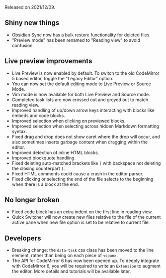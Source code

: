 Released on 2021/12/09.

## Shiny new things

- Obsidian Sync now has a bulk restore functionality for deleted files.
- "Preview mode" has been renamed to "Reading view" to avoid confusion.

## Live preview improvements

- Live Preview is now enabled by default. To switch to the old CodeMirror 5 based editor, toggle the "Legacy Editor" option.
- You can now set the default editing mode to Live Preview or Source Mode.
- Vim mode is now available for both Live Preview and Source mode.
- Completed task lists are now crossed out and greyed out to match reading view.
- Improved handling of up/down arrow keys interacting with blocks like embeds and code blocks.
- Improved selection when clicking on previewed blocks.
- Improved selection when selecting across hidden Markdown formatting syntax.
- Fixed drag and drop does not show caret where the drop will occur, and also sometimes inserts garbage content when dragging within the editor.
- Improved detection of inline HTML blocks.
- Improved blockquote handling.
- Fixed deleting auto-matched brackets like  `[` with backspace not deleting the closing counterpart `]`.
- Fixed HTML comments could cause a crash in the editor parser.
- Fixed clicking or selecting the end of the file selects to the beginning when there is a block at the end.

## No longer broken

- Fixed code block has an extra indent on the first line in reading view.
- Quick Switcher will now create new files relative to the file of the current active pane when new file option is set to be relative to current file.

## Developers

- Breaking change: the `data-task` css class has been moved to the line element, rather than being on each piece of `<span>`.
- The API for CodeMirror 6 has now been opened up. To deeply integrate with CodeMirror 6, you will be required to write an `Extension` to augment the editor. More details and tutorials will be available later.
